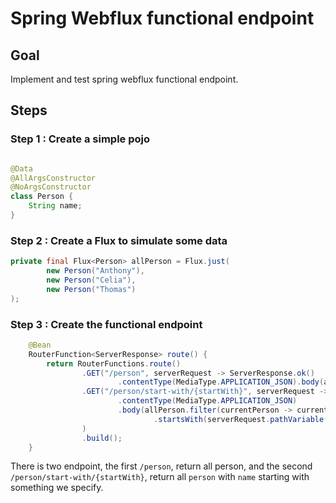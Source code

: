 # Spring Webflux functional endpoint

## Goal

Implement and test spring webflux functional endpoint.

## Steps

### Step 1 : Create a simple pojo

```java

@Data
@AllArgsConstructor
@NoArgsConstructor
class Person {
    String name;
}
```

### Step 2 : Create a Flux to simulate some data

```java
private final Flux<Person> allPerson = Flux.just(
        new Person("Anthony"),
        new Person("Celia"),
        new Person("Thomas")
);
```

### Step 3 : Create the functional endpoint

```java
    @Bean
    RouterFunction<ServerResponse> route() {
        return RouterFunctions.route()
                .GET("/person", serverRequest -> ServerResponse.ok()
                        .contentType(MediaType.APPLICATION_JSON).body(allPerson, Person.class))
                .GET("/person/start-with/{startWith}", serverRequest -> ServerResponse.ok()
                        .contentType(MediaType.APPLICATION_JSON)
                        .body(allPerson.filter(currentPerson -> currentPerson.name.toLowerCase()
                                .startsWith(serverRequest.pathVariable("startWith"))), Person.class)
                )
                .build();
    }
```

There is two endpoint, the first `/person`, return all person, and the second `/person/start-with/{startWith}`, return all `person` with `name` starting with something we specify.